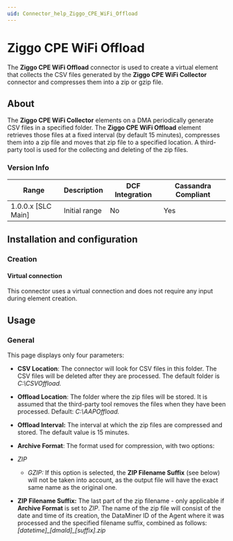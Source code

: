 ```yaml
---
uid: Connector_help_Ziggo_CPE_WiFi_Offload
---
```


# Ziggo CPE WiFi Offload

The **Ziggo CPE WiFi Offload** connector is used to create a virtual element that collects the CSV files generated by the **Ziggo CPE WiFi Collector** connector and compresses them into a zip or gzip file.

## About

The **Ziggo CPE WiFi Collector** elements on a DMA periodically generate CSV files in a specified folder. The **Ziggo CPE WiFi Offload** element retrieves those files at a fixed interval (by default 15 minutes), compresses them into a zip file and moves that zip file to a specified location. A third-party tool is used for the collecting and deleting of the zip files.

### Version Info

| Range | Description | DCF Integration | Cassandra Compliant |
|----------------------|-----------------|---------------------|-------------------------|
| 1.0.0.x [SLC Main]   | Initial range   | No                  | Yes                     |

## Installation and configuration

### Creation

#### Virtual connection

This connector uses a virtual connection and does not require any input during element creation.

## Usage

### General

This page displays only four parameters:

- **CSV Location**: The connector will look for CSV files in this folder. The CSV files will be deleted after they are processed. The default folder is *C:\CSVOffload.*

- **Offload Location**: The folder where the zip files will be stored. It is assumed that the third-party tool removes the files when they have been processed. Default: *C:\AAPOffload.*

- **Offload Interval:** The interval at which the zip files are compressed and stored. The default value is 15 minutes.

- **Archive Format**: The format used for compression, with two options:

- *ZIP*
  - *GZIP:* If this option is selected, the **ZIP Filename Suffix** (see below) will not be taken into account, as the output file will have the exact same name as the original one.

- **ZIP Filename Suffix:** The last part of the zip filename - only applicable if **Archive Format** is set to *ZIP*.
  The name of the zip file will consist of the date and time of its creation, the DataMiner ID of the Agent where it was processed and the specified filename suffix, combined as follows: *\[datetime\]\_\[dmaId\]\_\[suffix\].zip*
